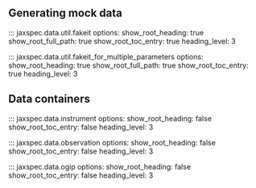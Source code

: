 ## Generating mock data

::: jaxspec.data.util.fakeit
    options:
      show_root_heading: true
      show_root_full_path: true
      show_root_toc_entry: true
      heading_level: 3

::: jaxspec.data.util.fakeit_for_multiple_parameters
    options:
      show_root_heading: true
      show_root_full_path: true
      show_root_toc_entry: true
      heading_level: 3

## Data containers

::: jaxspec.data.instrument
    options:
      show_root_heading: false
      show_root_toc_entry: false
      heading_level: 3

::: jaxspec.data.observation
    options:
      show_root_heading: false
      show_root_toc_entry: false
      heading_level: 3

::: jaxspec.data.ogip
    options:
      show_root_heading: false
      show_root_toc_entry: false 
      heading_level: 3